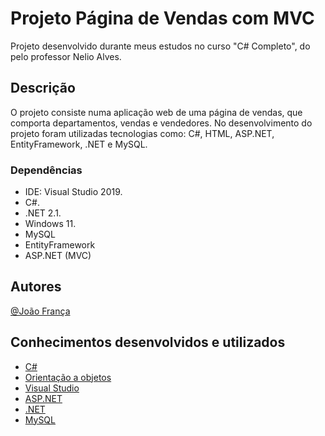 # Projeto Página de Vendas com MVC

Projeto desenvolvido durante meus estudos no curso "C# Completo", do pelo professor Nelio Alves.

## Descrição

O projeto consiste numa aplicação web de uma página de vendas, que comporta departamentos, vendas e vendedores.
No desenvolvimento do projeto foram utilizadas tecnologias como: C#, HTML, ASP.NET, EntityFramework, .NET e MySQL.

### Dependências

* IDE: Visual Studio 2019.
* C#.
* .NET 2.1.
* Windows 11.
* MySQL
* EntityFramework
* ASP.NET (MVC)

## Autores

[@João França](https://www.linkedin.com/in/dev-joao-franca/)

## Conhecimentos desenvolvidos e utilizados

* [C#](https://learn.microsoft.com/pt-br/dotnet/csharp/)
* [Orientação a objetos](https://learn.microsoft.com/pt-br/dotnet/csharp/fundamentals/tutorials/oop)
* [Visual Studio](https://visualstudio.microsoft.com/pt-br/vs/getting-started/)
* [ASP.NET](https://dotnet.microsoft.com/pt-br/apps/aspnet)
* [.NET](https://dotnet.microsoft.com/pt-br/)
* [MySQL](https://dev.mysql.com/doc/)

